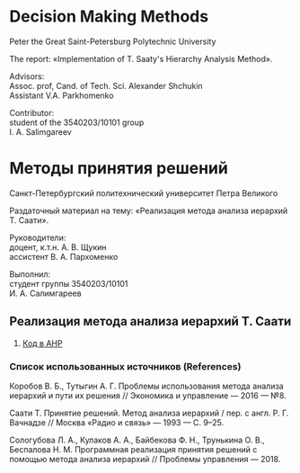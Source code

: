 # Decision Making Methods

Peter the Great Saint-Petersburg Polytechnic University

The report: «Implementation of T. Saaty's Hierarchy Analysis Method».

Advisors:   
Assoc. prof, Cand. of Tech. Sci. Alexander Shchukin  
Assistant V.A. Parkhomenko  

Contributor:   
student of the 3540203/10101 group   
I. A. Salimgareev 


# Методы принятия решений

Санкт-Петербургский политехнический университет Петра Великого

Раздаточный материал на тему: «Реализация метода анализа иерархий Т. Саати».

Руководители:   
доцент, к.т.н. А. В. Щукин  
ассистент В. А. Пархоменко  

Выполнил:   
студент группы 3540203/10101   
И. А. Салимгареев   

## Реализация метода анализа иерархий Т. Саати

1. [Код в AHP](AHP)

### Список использованных источников (References)

Коробов В. Б., Тутыгин А. Г. Проблемы использования метода анализа иерархий и пути их решения // Экономика и управление — 2016 — №8.

Саати Т. Принятие решений. Метод анализа иерархий / пер. с англ. Р. Г. Вачнадзе // Москва «Радио и связь» — 1993 — С. 9–25.

Сологубова Л. А., Кулаков А. А., Байбекова Ф. Н., Трунькина О. В., Беспалова Н. М. Программная реализация принятия решений с помощью метода анализа иерархий // Проблемы управления — 2018.
